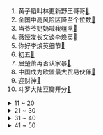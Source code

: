 1. 黄子韬叫林更新野王哥哥[:link:](https://s.weibo.com/weibo?q=%23黄子韬叫林更新野王哥哥%23&Refer=top)
2. 全国中高风险区降至个位数[:link:](https://s.weibo.com/weibo?q=%23全国中高风险区降至个位数%23&Refer=top)
3. 当爷爷奶奶喊我组队[:link:](https://s.weibo.com/weibo?q=%23当爷爷奶奶喊我组队%23&Refer=top)
4. 薇娅发长文谈李焕英[:link:](https://s.weibo.com/weibo?q=%23薇娅发长文谈李焕英%23&Refer=top)
5. 你好李焕英细节[:link:](https://s.weibo.com/weibo?q=%23你好李焕英细节%23&Refer=top)
6. 初五[:link:](https://s.weibo.com/weibo?q=%23初五%23&Refer=top)
7. 屈楚萧再否认家暴[:link:](https://s.weibo.com/weibo?q=%23屈楚萧再否认家暴%23&Refer=top)
8. 中国成为欧盟最大贸易伙伴[:link:](https://s.weibo.com/weibo?q=%23中国成为欧盟最大贸易伙伴%23&Refer=top)
9. 迎财神[:link:](https://s.weibo.com/weibo?q=%23迎财神%23&Refer=top)
10. 斗罗大陆豆瓣开分[:link:](https://s.weibo.com/weibo?q=%23斗罗大陆豆瓣开分%23&Refer=top)
<details>
<summary>11 ~ 20</summary>

11. 刺杀小说家原著作者发文[:link:](https://s.weibo.com/weibo?q=%23刺杀小说家原著作者发文%23&Refer=top)
12. 美国已发现7种新冠病毒变异株[:link:](https://s.weibo.com/weibo?q=%23美国已发现7种新冠病毒变异株%23&Refer=top)
13. 香港年轻人穿汉服庆新春[:link:](https://s.weibo.com/weibo?q=%23香港年轻人穿汉服庆新春%23&Refer=top)
14. 美国新冠肺炎超2768万例[:link:](https://s.weibo.com/weibo?q=%23美国新冠肺炎超2768万例%23&Refer=top)
15. 谢宛如下线[:link:](https://s.weibo.com/weibo?q=%23谢宛如下线%23&Refer=top)
16. 赘婿里面到底有多少段子[:link:](https://s.weibo.com/weibo?q=%23赘婿里面到底有多少段子%23&Refer=top)
17. 上海烟花[:link:](https://s.weibo.com/weibo?q=%23上海烟花%23&Refer=top)
18. 剧本杀成过年聚会新潮流[:link:](https://s.weibo.com/weibo?q=%23剧本杀成过年聚会新潮流%23&Refer=top)
19. 海南免税品成热门年货[:link:](https://s.weibo.com/weibo?q=%23海南免税品成热门年货%23&Refer=top)
20. 韩国方便面去年出口破6亿美元创新高[:link:](https://s.weibo.com/weibo?q=%23韩国方便面去年出口破6亿美元创新高%23&Refer=top)
</details>
<details>
<summary>21 ~ 30</summary>

21. 赤狐书生[:link:](https://s.weibo.com/weibo?q=%23赤狐书生%23&Refer=top)
22. 琉璃终于换回女装了[:link:](https://s.weibo.com/weibo?q=%23琉璃终于换回女装了%23&Refer=top)
23. 用别字测试你最抗拒什么[:link:](https://s.weibo.com/weibo?q=%23用别字测试你最抗拒什么%23&Refer=top)
24. 汪苏泷陈立农说爱你好甜[:link:](https://s.weibo.com/weibo?q=%23汪苏泷陈立农说爱你好甜%23&Refer=top)
25. 安徽小山村500人姓从传96代[:link:](https://s.weibo.com/weibo?q=%23安徽小山村500人姓从传96代%23&Refer=top)
26. 你好李焕英原版小品[:link:](https://s.weibo.com/weibo?q=%23你好李焕英原版小品%23&Refer=top)
27. 全球新冠新增病例数连续第五周下降[:link:](https://s.weibo.com/weibo?q=%23全球新冠新增病例数连续第五周下降%23&Refer=top)
28. 五路财神[:link:](https://s.weibo.com/weibo?q=%23五路财神%23&Refer=top)
29. 阿联酋探测器发回第一张火星照片[:link:](https://s.weibo.com/weibo?q=%23阿联酋探测器发回第一张火星照片%23&Refer=top)
30. 花滑国家队跳你笑起来真好看[:link:](https://s.weibo.com/weibo?q=%23花滑国家队跳你笑起来真好看%23&Refer=top)
</details>
<details>
<summary>31 ~ 40</summary>

31. 你好李焕英[:link:](https://s.weibo.com/weibo?q=%23你好李焕英%23&Refer=top)
32. 上阳赋[:link:](https://s.weibo.com/weibo?q=%23上阳赋%23&Refer=top)
33. 聂云竹跳舞[:link:](https://s.weibo.com/weibo?q=%23聂云竹跳舞%23&Refer=top)
34. 宋轶夸苏檀儿演技不错[:link:](https://s.weibo.com/weibo?q=%23宋轶夸苏檀儿演技不错%23&Refer=top)
35. 世卫专家驳斥纽约时报抹黑中国[:link:](https://s.weibo.com/weibo?q=%23世卫专家驳斥纽约时报抹黑中国%23&Refer=top)
36. 我们的歌[:link:](https://s.weibo.com/weibo?q=%23我们的歌%23&Refer=top)
37. 官方通报安徽宁国直升机坠落水池[:link:](https://s.weibo.com/weibo?q=%23官方通报安徽宁国直升机坠落水池%23&Refer=top)
38. 玲珑狼心开播[:link:](https://s.weibo.com/weibo?q=%23玲珑狼心开播%23&Refer=top)
39. 郑乃馨春节包饺子初体验[:link:](https://s.weibo.com/weibo?q=%23郑乃馨春节包饺子初体验%23&Refer=top)
40. 人工眼角膜移植术成功了[:link:](https://s.weibo.com/weibo?q=%23人工眼角膜移植术成功了%23&Refer=top)
</details>
<details>
<summary>41 ~ 50</summary>

41. 不放鞭炮年味会更淡吗[:link:](https://s.weibo.com/weibo?q=%23不放鞭炮年味会更淡吗%23&Refer=top)
42. 两股冷空气将先后影响我国[:link:](https://s.weibo.com/weibo?q=%23两股冷空气将先后影响我国%23&Refer=top)
43. 塞尔维亚总统向中国专家授勋[:link:](https://s.weibo.com/weibo?q=%23塞尔维亚总统向中国专家授勋%23&Refer=top)
44. 河南一村庄自制土味摩天轮[:link:](https://s.weibo.com/weibo?q=%23河南一村庄自制土味摩天轮%23&Refer=top)
45. 时代少年团还原土味广告[:link:](https://s.weibo.com/weibo?q=%23时代少年团还原土味广告%23&Refer=top)
46. 袁姗姗向张小斐道歉[:link:](https://s.weibo.com/weibo?q=%23袁姗姗向张小斐道歉%23&Refer=top)
47. 海关查获象牙制钢琴琴键[:link:](https://s.weibo.com/weibo?q=%23海关查获象牙制钢琴琴键%23&Refer=top)
48. 我就是这般女子[:link:](https://s.weibo.com/weibo?q=%23我就是这般女子%23&Refer=top)
49. 贝克汉姆夫妇给科比女儿送花[:link:](https://s.weibo.com/weibo?q=%23贝克汉姆夫妇给科比女儿送花%23&Refer=top)
50. 天问一号完成远火点平面轨道调整[:link:](https://s.weibo.com/weibo?q=%23天问一号完成远火点平面轨道调整%23&Refer=top)
</details>
